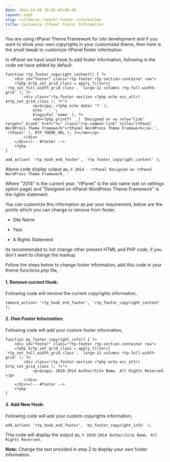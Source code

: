 ```yaml
---
date: 2014-03-08 10:02:07+00:00
layout: page
slug: customize-rtpanel-footer-information
title: Customize rtPanel Footer Information
---
```


You are using rtPanel Theme Framework for site development and if you want to show your own copyrights in your customized theme, then here is the small tweak to customize rtPanel footer information.

In rtPanel we have used hook to add footer information, following is the code we have added by default.

    
    function rtp_footer_copyright_content() { ?>
    	<div id="footer" class="rtp-footer rtp-section-container row">
    	<?php $rtp_set_grid_class = apply_filters( 'rtp_set_full_width_grid_class', 'large-12 columns rtp-full-width-grid' ); ?>
    		<div class="rtp-footer-section <?php echo esc_attr( $rtp_set_grid_class ); ?>">
    			<p>&copy; <?php echo date( 'Y' );
    			echo ' - ';
    			bloginfo( 'name' ); ?>
    			<em><?php printf( __( 'Designed on <a role="link" target="_blank" href="%s" class="rtp-common-link" title="rtPanel WordPress Theme Framework">rtPanel WordPress Theme Framework</a>.', 'rtPanel' ), RTP_THEME_URL ); ?></em></p>
    		</div>
    	</div><!-- #footer -->
    	<?php
    }
    
    add_action( 'rtp_hook_end_footer', 'rtp_footer_copyright_content' );


Above code display output as, 
`© 2014 - rtPanel Designed on rtPanel WordPress Theme Framework.`

Where "2014" is the current year, "rtPanel" is the site name (set on settings option page) and "Designed on rtPanel WordPress Theme Framework" is the rights statement.

You can customize this information as per your requirement, below are the points which you can change or remove from footer,



	
  * Site Name

	
  * Year

	
  * A Rights Statement


Its recommended to not change other present HTML and PHP code, if you don't want to change the markup.

Follow the steps below to change footer information, add this code in your theme functions.php file,


#### 1. Remove current Hook:


Following code will remove the current copyrights information,

    
    remove_action( 'rtp_hook_end_footer', 'rtp_footer_copyright_content' );




#### 2. Own Footer Information:


Following code will add your custom footer information,

    
    function my_footer_copyright_info() { ?>
    	<div id="footer" class="rtp-footer rtp-section-container row">
    	<?php $rtp_set_grid_class = apply_filters( 'rtp_set_full_width_grid_class', 'large-12 columns rtp-full-width-grid' ); ?>
    		<div class="rtp-footer-section <?php echo esc_attr( $rtp_set_grid_class ); ?>">
    			<p>&copy; 2010-2014 Author/Site Name. All Rights Reserved.</p>
    		</div>
    	</div><!-- #footer -->
    	<?php
    }




#### 3. Add New Hook:


Following code will add your custom copyrights information,

    
    add_action( 'rtp_hook_end_footer', 'my_footer_copyright_info' );



This code will display the output as,
`© 2010-2014 Author/Site Name. All Rights Reserved.`

**Note:** Change the text provided in step 2 to display your own footer information.
